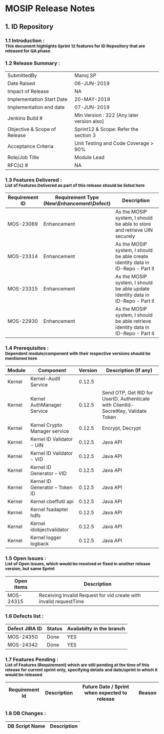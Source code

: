 # MOSIP Release Notes
## 1. ID Repository

### 1.1 Introduction : <br><sub>This document highlights Sprint 12 features for ID Repository that are released for QA phase.</sub></br>

### 1.2 Release Summary : 
|         |          |
|----------|----------|
SubmittedBy|Manoj SP
Date Raised | 06-JUN-2019
Impact of Release|NA
Implementation Start Date |20-MAY-2019
Implementation end date	|07-JUN-2019
Jenkins Build #	|Min Version : 322  [Any later version also]
Objective & Scope of Release| Sprint12 & Scope: Refer the section 3
Acceptance Criteria	| Unit Testing and Code Coverage > 90%
Role/Job Title|Module Lead
RFC(s) #|	NA


### 1.3 Features Delivered : <br><sub>List of Features Delivered as part of this release should be listed here</sub></br>
Requirement ID | Requirement Type <br>(New\\Enhancement\\Defect)</br> | Description
-----|----------|-------------
MOS-23069|Enhancement|As the MOSIP system, I should be able to store and retrieve UIN securely
MOS-23314|Enhancement|As the MOSIP system, I should be able create identity data in ID-Repo - Part II
MOS-23315|Enhancement|As the MOSIP system, I should be able update identity data in ID-Repo - Part II
MOS-22930|Enhancement|As the MOSIP system, I should be able retrieve identity data in ID-Repo - Part II


### 1.4 Prerequisites : <br><sub>Dependent module/component with their respective versions should be mentioned here</sub></br>
Module|Component|Version|Description (If any)
-----|-------------|----------------|--------------
Kernel|Kernel-Audit Service|0.12.5| 
Kernel|Kernel AuthManager Service|0.12.5|Send OTP, Get RID for UserID, Authenticate with ClientId-SecretKey, Validate Token
Kernel|Kernel Crypto Manager service|0.12.5|Encrypt, Decrypt
Kernel|Kernel ID Validator - UIN|0.12.5|Java API
Kernel|Kernel ID Validator - VID|0.12.5|Java API
Kernel|Kernel ID Generator – VID|0.12.5|Java API
Kernel|Kernel ID Generator – Token ID|0.12.5|Java API
Kernel|Kernel cbeffutil api|0.12.5|Java API
Kernel|Kernel fsadapter hdfs|0.12.5|Java API
Kernel|Kernel idobjectvalidator|0.12.5|Java API
Kernel|Kernel logger logback|0.12.5|Java API

### 1.5 Open Issues : <br><sub>List of Open Issues, which would be resolved or fixed in another release version, but same Sprint</sub></br>
Open Items|Description
-----------------|----------------------
MOS-24315|Receiving Invalid Request for vid create with invalid requestTime


### 1.6 Defects list :
Defect JIRA ID|Status|Availabilty in the branch
---------------|-------------|------------------
MOS-24350|Done|YES
MOS-24342|Done|YES


### 1.7 Features Pending : <br><sub>List of Features (Requirement) which are still pending at the time of this release for current sprint only, specifying details and date/sprint in which it would be released</sub></br>
Requirement Id|Description|Future Date / Sprint when expected to release | Reason
--------------|-----------|-----------|-------------


### 1.8 DB Changes :
|DB Script Name|Description|
|---------------|-------------|


